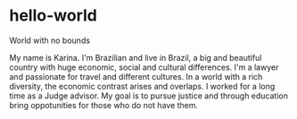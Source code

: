 # hello-world
World with no bounds

My name is Karina. I'm Brazilian and live in Brazil, a big and beautiful country with huge economic, social and cultural differences. 
I'm a lawyer and passionate for travel and different cultures. In a world with a rich diversity, the economic contrast arises and overlaps.
I worked for a long time as a Judge advisor. My goal is to pursue justice and through education bring oppotunities for those who do not have them.

